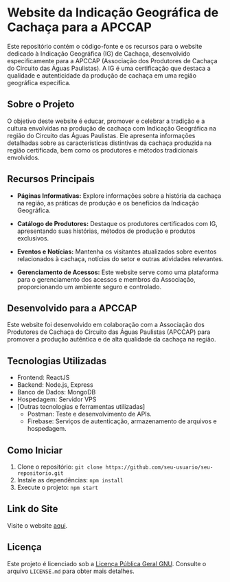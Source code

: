 # Website da Indicação Geográfica de Cachaça para a APCCAP

Este repositório contém o código-fonte e os recursos para o website dedicado à Indicação Geográfica (IG) de Cachaça, desenvolvido especificamente para a APCCAP (Associação dos Produtores de Cachaça do Circuito das Águas Paulistas). A IG é uma certificação que destaca a qualidade e autenticidade da produção de cachaça em uma região geográfica específica.

## Sobre o Projeto

O objetivo deste website é educar, promover e celebrar a tradição e a cultura envolvidas na produção de cachaça com Indicação Geográfica na região do Circuito das Águas Paulistas. Ele apresenta informações detalhadas sobre as características distintivas da cachaça produzida na região certificada, bem como os produtores e métodos tradicionais envolvidos.

## Recursos Principais

- **Páginas Informativas:** Explore informações sobre a história da cachaça na região, as práticas de produção e os benefícios da Indicação Geográfica.

- **Catálogo de Produtores:** Destaque os produtores certificados com IG, apresentando suas histórias, métodos de produção e produtos exclusivos.

- **Eventos e Notícias:** Mantenha os visitantes atualizados sobre eventos relacionados à cachaça, notícias do setor e outras atividades relevantes.

- **Gerenciamento de Acessos:** Este website serve como uma plataforma para o gerenciamento dos acessos e membros da Associação, proporcionando um ambiente seguro e controlado.

## Desenvolvido para a APCCAP

Este website foi desenvolvido em colaboração com a Associação dos Produtores de Cachaça do Circuito das Águas Paulistas (APCCAP) para promover a produção autêntica e de alta qualidade da cachaça na região.

## Tecnologias Utilizadas

- Frontend: ReactJS
- Backend: Node.js, Express
- Banco de Dados: MongoDB
- Hospedagem: Servidor VPS
- [Outras tecnologias e ferramentas utilizadas]
  - Postman: Teste e desenvolvimento de APIs.
  - Firebase: Serviços de autenticação, armazenamento de arquivos e hospedagem.
  
## Como Iniciar

1. Clone o repositório: `git clone https://github.com/seu-usuario/seu-repositorio.git`
2. Instale as dependências: `npm install`
3. Execute o projeto: `npm start`

## Link do Site

Visite o website [aqui](https://www.apccap.com.br).

## Licença

Este projeto é licenciado sob a [Licença Pública Geral GNU](LICENSE). Consulte o arquivo `LICENSE.md` para obter mais detalhes.
